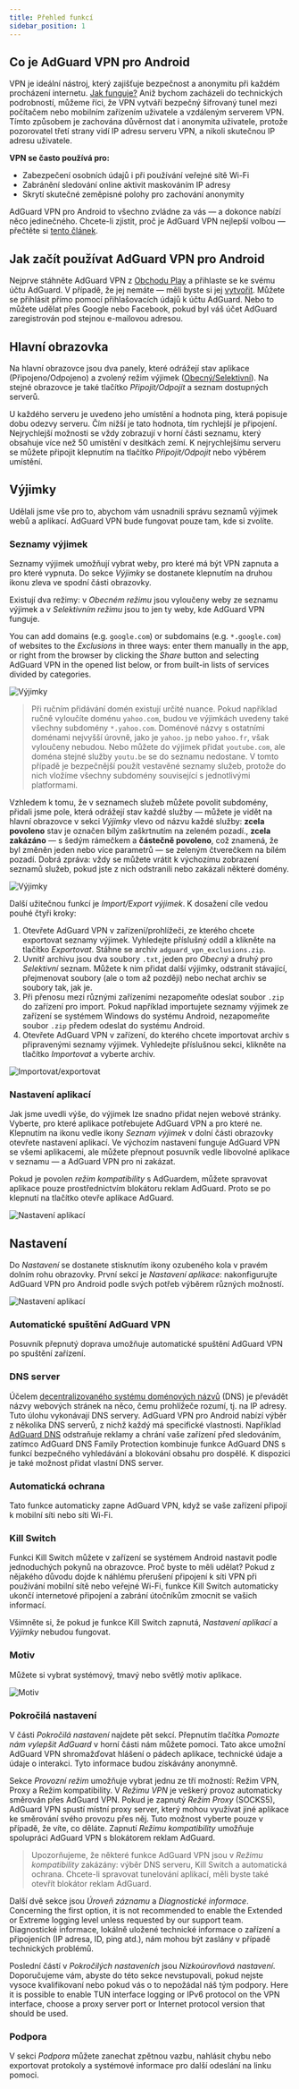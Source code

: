 ```yaml
---
title: Přehled funkcí
sidebar_position: 1
---
```


## Co je AdGuard VPN pro Android

VPN je ideální nástroj, který zajišťuje bezpečnost a anonymitu při každém procházení internetu. [Jak funguje?](/general/how-vpn-works.md) Aniž bychom zacházeli do technických podrobností, můžeme říci, že VPN vytváří bezpečný šifrovaný tunel mezi počítačem nebo mobilním zařízením uživatele a vzdáleným serverem VPN. Tímto způsobem je zachována důvěrnost dat i anonymita uživatele, protože pozorovatel třetí strany vidí IP adresu serveru VPN, a nikoli skutečnou IP adresu uživatele.

**VPN se často používá pro:**

* Zabezpečení osobních údajů i při používání veřejné sítě Wi-Fi
* Zabránění sledování online aktivit maskováním IP adresy
* Skrytí skutečné zeměpisné polohy pro zachování anonymity

AdGuard VPN pro Android to všechno zvládne za vás — a dokonce nabízí něco jedinečného. Chcete-li zjistit, proč je AdGuard VPN nejlepší volbou — přečtěte si [tento článek](/general/why-adguard-vpn.md).

## Jak začít používat AdGuard VPN pro Android

Nejprve stáhněte AdGuard VPN z [Obchodu Play](https://play.google.com/store/apps/details?id=com.adguard.vpn) a přihlaste se ke svému účtu AdGuard. V případě, že jej nemáte — měli byste si jej [vytvořit](https://auth.adguard.com/login.html). Můžete se přihlásit přímo pomocí přihlašovacích údajů k účtu AdGuard. Nebo to můžete udělat přes Google nebo Facebook, pokud byl váš účet AdGuard zaregistrován pod stejnou e-mailovou adresou.


## Hlavní obrazovka

Na hlavní obrazovce jsou dva panely, které odrážejí stav aplikace (Připojeno/Odpojeno) a zvolený režim výjimek ([Obecný/Selektivní](#lists-of-exclusions)). Na stejné obrazovce je také tlačítko *Připojit/Odpojit* a seznam dostupných serverů.

U každého serveru je uvedeno jeho umístění a hodnota ping, která popisuje dobu odezvy serveru. Čím nižší je tato hodnota, tím rychlejší je připojení. Nejrychlejší možnosti se vždy zobrazují v horní části seznamu, který obsahuje více než 50 umístění v desítkách zemí. K nejrychlejšímu serveru se můžete připojit klepnutím na tlačítko *Připojit/Odpojit* nebo výběrem umístění.


## Výjimky

Udělali jsme vše pro to, abychom vám usnadnili správu seznamů výjimek webů a aplikací. AdGuard VPN bude fungovat pouze tam, kde si zvolíte.


### Seznamy výjimek

Seznamy výjimek umožňují vybrat weby, pro které má být VPN zapnuta a pro které vypnuta. Do sekce *Výjimky* se dostanete klepnutím na druhou ikonu zleva ve spodní části obrazovky.

Existují dva režimy: v *Obecném režimu* jsou vyloučeny weby ze seznamu výjimek a v *Selektivním režimu* jsou to jen ty weby, kde AdGuard VPN funguje.

You can add domains (e.g. `google.com`) or subdomains (e.g. `*.google.com`) of websites to the *Exclusions* in three ways: enter them manually in the app, or right from the browser by clicking the *Share* button and selecting AdGuard VPN in the opened list below, or from built-in lists of services divided by categories.

![Výjimky](https://cdn.adguard.com/public/Adguard/kb/VPN/Screenshots/add_site_android.jpg)
> Při ručním přidávání domén existují určité nuance. Pokud například ručně vyloučíte doménu `yahoo.com`, budou ve výjimkách uvedeny také všechny subdomény `*.yahoo.com`. Doménové názvy s ostatními doménami nejvyšší úrovně, jako je `yahoo.jp` nebo `yahoo.fr`, však vyloučeny nebudou. Nebo můžete do výjimek přidat `youtube.com`, ale doména stejné služby `youtu.be` se do seznamu nedostane. V tomto případě je bezpečnější použít vestavěné seznamy služeb, protože do nich vložíme všechny subdomény související s jednotlivými platformami.

Vzhledem k tomu, že v seznamech služeb můžete povolit subdomény, přidali jsme pole, která odrážejí stav každé služby — můžete je vidět na hlavní obrazovce v sekci *Výjimky* vlevo od názvu každé služby: **zcela povoleno** stav je označen bílým zaškrtnutím na zeleném pozadí., **zcela zakázáno** — s šedým rámečkem a **částečně povoleno**, což znamená, že byl změněn jeden nebo více parametrů — se zeleným čtverečkem na bílém pozadí. Dobrá zpráva: vždy se můžete vrátit k výchozímu zobrazení seznamů služeb, pokud jste z nich odstranili nebo zakázali některé domény.

![Výjimky](https://cdn.adguard.com/content/kb/vpn/android/statuses.png)

Další užitečnou funkcí je *Import/Export výjimek*. K dosažení cíle vedou pouhé čtyři kroky:

1. Otevřete AdGuard VPN v zařízení/prohlížeči, ze kterého chcete exportovat seznamy výjimek. Vyhledejte příslušný oddíl a klikněte na tlačítko *Exportovat*. Stáhne se archiv `adguard_vpn_exclusions.zip`.
2. Uvnitř archivu jsou dva soubory `.txt`, jeden pro *Obecný* a druhý pro *Selektivní* seznam. Můžete k nim přidat další výjimky, odstranit stávající, přejmenovat soubory (ale o tom až později) nebo nechat archiv se soubory tak, jak je.
3. Při přenosu mezi různými zařízeními nezapomeňte odeslat soubor `.zip` do zařízení pro import. Pokud například importujete seznamy výjimek ze zařízení se systémem Windows do systému Android, nezapomeňte soubor `.zip` předem odeslat do systému Android.
4. Otevřete AdGuard VPN v zařízení, do kterého chcete importovat archiv s připravenými seznamy výjimek. Vyhledejte příslušnou sekci, klikněte na tlačítko *Importovat* a vyberte archiv.

![Importovat/exportovat](https://cdn.adguard.com/content/kb/vpn/android/imp-exp.png)

### Nastavení aplikací

Jak jsme uvedli výše, do výjimek lze snadno přidat nejen webové stránky. Vyberte, pro které aplikace potřebujete AdGuard VPN a pro které ne. Klepnutím na ikonu vedle ikony *Seznam výjimek* v dolní části obrazovky otevřete nastavení aplikací. Ve výchozím nastavení funguje AdGuard VPN se všemi aplikacemi, ale můžete přepnout posuvník vedle libovolné aplikace v seznamu — a AdGuard VPN pro ni zakázat.

Pokud je povolen *režim kompatibility* s AdGuardem, můžete spravovat aplikace pouze prostřednictvím blokátoru reklam AdGuard. Proto se po klepnutí na tlačítko otevře aplikace AdGuard.

![Nastavení aplikací](https://cdn.adguard.com/content/kb/vpn/android/apps_settings.png)


## Nastavení

Do *Nastavení* se dostanete stisknutím ikony ozubeného kola v pravém dolním rohu obrazovky. První sekcí je *Nastavení aplikace*: nakonfigurujte AdGuard VPN pro Android podle svých potřeb výběrem různých možností.

![Nastavení aplikací](https://cdn.adguard.com/content/kb/vpn/android/app_settings.png)

### Automatické spuštění AdGuard VPN

Posuvník přepnutý doprava umožňuje automatické spuštění AdGuard VPN po spuštění zařízení.


### DNS server

Účelem [decentralizovaného systému doménových názvů](https://kb.adguard.com/en/general/dns-filtering#what-is-dns) (DNS) je převádět názvy webových stránek na něco, čemu prohlížeče rozumí, tj. na IP adresy. Tuto úlohu vykonávají DNS servery. AdGuard VPN pro Android nabízí výběr z několika DNS serverů, z nichž každý má specifické vlastnosti. Například [AdGuard DNS](https://kb.adguard.com/en/dns/overview) odstraňuje reklamy a chrání vaše zařízení před sledováním, zatímco AdGuard DNS Family Protection kombinuje funkce AdGuard DNS s funkcí bezpečného vyhledávání a blokování obsahu pro dospělé. K dispozici je také možnost přidat vlastní DNS server.

### Automatická ochrana

Tato funkce automaticky zapne AdGuard VPN, když se vaše zařízení připojí k mobilní síti nebo síti Wi-Fi.

### Kill Switch

Funkci Kill Switch můžete v zařízení se systémem Android nastavit podle jednoduchých pokynů na obrazovce. Proč byste to měli udělat? Pokud z nějakého důvodu dojde k náhlému přerušení připojení k síti VPN při používání mobilní sítě nebo veřejné Wi-Fi, funkce Kill Switch automaticky ukončí internetové připojení a zabrání útočníkům zmocnit se vašich informací.

Všimněte si, že pokud je funkce Kill Switch zapnutá, *Nastavení aplikací* a *Výjimky* nebudou fungovat.

### Motiv

Můžete si vybrat systémový, tmavý nebo světlý motiv aplikace.

![Motiv](https://cdn.adguard.com/content/kb/vpn/android/theme-light-dark.png)

### Pokročilá nastavení

V části *Pokročilá nastavení* najdete pět sekcí. Přepnutím tlačítka *Pomozte nám vylepšit AdGuard* v horní části nám můžete pomoci. Tato akce umožní AdGuard VPN shromažďovat hlášení o pádech aplikace, technické údaje a údaje o interakci. Tyto informace budou získávány anonymně.

Sekce *Provozní režim* umožňuje vybrat jednu ze tří možností: Režim VPN, Proxy a Režim kompatibility. V *Režimu VPN* je veškerý provoz automaticky směrován přes AdGuard VPN. Pokud je zapnutý *Režim Proxy* (SOCKS5), AdGuard VPN spustí místní proxy server, který mohou využívat jiné aplikace ke směrování svého provozu přes něj. Tuto možnost vyberte pouze v případě, že víte, co děláte. Zapnutí *Režimu kompatibility* umožňuje spolupráci AdGuard VPN s blokátorem reklam AdGuard.

> Upozorňujeme, že některé funkce AdGuard VPN jsou v *Režimu kompatibility* zakázány: výběr DNS serveru, Kill Switch a automatická ochrana. Chcete-li spravovat tunelování aplikací, měli byste také otevřít blokátor reklam AdGuard.

Další dvě sekce jsou *Úroveň záznamu* a *Diagnostické informace*. Concerning the first option, it is not recommended to enable the Extended or Extreme logging level unless requested by our support team. Diagnostické informace, lokálně uložené technické informace o zařízení a připojeních (IP adresa, ID, ping atd.), nám mohou být zaslány v případě technických problémů.

Poslední částí v *Pokročilých nastaveních* jsou *Nízkoúrovňová nastavení*. Doporučujeme vám, abyste do této sekce nevstupovali, pokud nejste vysoce kvalifikovaní nebo pokud vás o to nepožádal náš tým podpory. Here it is possible to enable TUN interface logging or IPv6 protocol on the VPN interface, choose a proxy server port or Internet protocol version that should be used.

### Podpora

V sekci *Podpora* můžete zanechat zpětnou vazbu, nahlásit chybu nebo exportovat protokoly a systémové informace pro další odeslání na linku pomoci.
 
 

